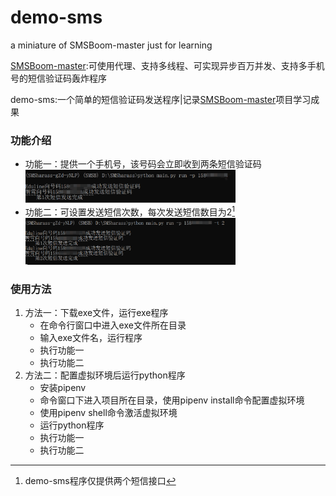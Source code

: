 # demo-sms
a miniature of SMSBoom-master just for learning

[SMSBoom-master](https://github.com/OpenEthan/SMSBoom):可使用代理、支持多线程、可实现异步百万并发、支持多手机号的短信验证码轰炸程序

demo-sms:一个简单的短信验证码发送程序|记录[SMSBoom-master](https://github.com/OpenEthan/SMSBoom)项目学习成果

### 功能介绍
+ 功能一：提供一个手机号，该号码会立即收到两条短信验证码
  </br><img src="img/sms1.png" width = 70% height = 50% />
+ 功能二：可设置发送短信次数，每次发送短信数目为2[^1]
  </br><img src="img/sms2.png" width = 70% height = 50% />
[^1]:demo-sms程序仅提供两个短信接口
### 使用方法
1. 方法一：下载exe文件，运行exe程序
    + 在命令行窗口中进入exe文件所在目录
    + 输入exe文件名，运行程序
    + 执行功能一
    + 执行功能二
2. 方法二：配置虚拟环境后运行python程序
    + 安装pipenv
    + 命令窗口下进入项目所在目录，使用pipenv install命令配置虚拟环境
    + 使用pipenv shell命令激活虚拟环境
    + 运行python程序
    + 执行功能一
    + 执行功能二
